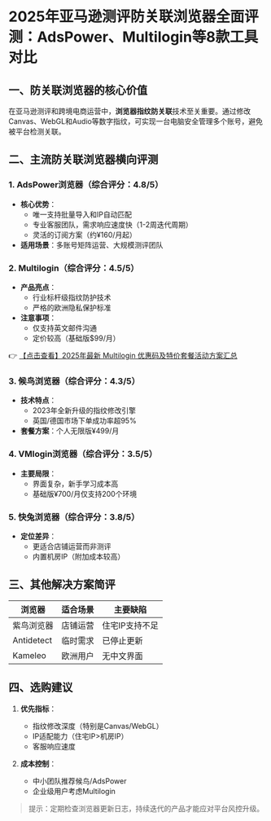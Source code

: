 # 2025年亚马逊测评防关联浏览器全面评测：AdsPower、Multilogin等8款工具对比

## 一、防关联浏览器的核心价值
在亚马逊测评和跨境电商运营中，**浏览器指纹防关联**技术至关重要。通过修改Canvas、WebGL和Audio等数字指纹，可实现一台电脑安全管理多个账号，避免被平台检测关联。

## 二、主流防关联浏览器横向评测

### 1. AdsPower浏览器（综合评分：4.8/5）
- **核心优势**：
  - 唯一支持批量导入和IP自动匹配
  - 专业客服团队，需求响应速度快（1-2周迭代周期）
  - 灵活的订阅方案（约¥160/月起）
- **适用场景**：多账号矩阵运营、大规模测评团队

### 2. Multilogin（综合评分：4.5/5）
- **产品亮点**：
  - 行业标杆级指纹防护技术
  - 严格的欧洲隐私保护标准
- **注意事项**：
  - 仅支持英文邮件沟通
  - 定价较高（基础版$99/月）

👉 [【点击查看】2025年最新 Multilogin 优惠码及特价套餐活动方案汇总](https://bit.ly/multIlogin)

### 3. 候鸟浏览器（综合评分：4.3/5）
- **技术特点**：
  - 2023年全新升级的指纹修改引擎
  - 英国/德国市场下单成功率超95%
- **套餐方案**：个人无限版¥499/月

### 4. VMlogin浏览器（综合评分：3.5/5）
- **主要局限**：
  - 界面复杂，新手学习成本高
  - 基础版¥700/月仅支持200个环境

### 5. 快兔浏览器（综合评分：3.8/5）
- **定位差异**：
  - 更适合店铺运营而非测评
  - 内置机房IP（附加成本较高）

## 三、其他解决方案简评
| 浏览器 | 适合场景 | 主要缺陷 |
|--------|----------|----------|
| 紫鸟浏览器 | 店铺运营 | 住宅IP支持不足 |
| Antidetect | 临时需求 | 已停止更新 |
| Kameleo | 欧洲用户 | 无中文界面 |

## 四、选购建议
1. **优先指标**：
   - 指纹修改深度（特别是Canvas/WebGL）
   - IP适配能力（住宅IP>机房IP）
   - 客服响应速度

2. **成本控制**：
   - 中小团队推荐候鸟/AdsPower
   - 企业级用户考虑Multilogin

> 提示：定期检查浏览器更新日志，持续迭代的产品才能应对平台风控升级。